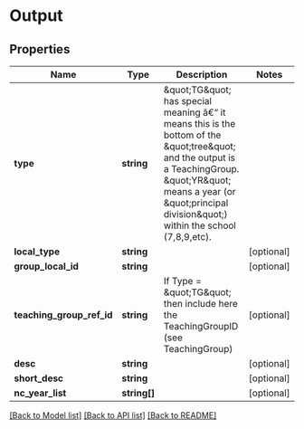 # Output

## Properties
Name | Type | Description | Notes
------------ | ------------- | ------------- | -------------
**type** | **string** | &amp;quot;TG&amp;quot; has special meaning â€“ it means this is the bottom of the &amp;quot;tree&amp;quot; and the output is a TeachingGroup. &amp;quot;YR&amp;quot; means a year (or &amp;quot;principal division&amp;quot;) within the school (7,8,9,etc). | 
**local_type** | **string** |  | [optional] 
**group_local_id** | **string** |  | [optional] 
**teaching_group_ref_id** | **string** | If Type &#x3D; &amp;quot;TG&amp;quot; then include here the TeachingGroupID (see TeachingGroup) | [optional] 
**desc** | **string** |  | [optional] 
**short_desc** | **string** |  | [optional] 
**nc_year_list** | **string[]** |  | [optional] 

[[Back to Model list]](../README.md#documentation-for-models) [[Back to API list]](../README.md#documentation-for-api-endpoints) [[Back to README]](../README.md)


